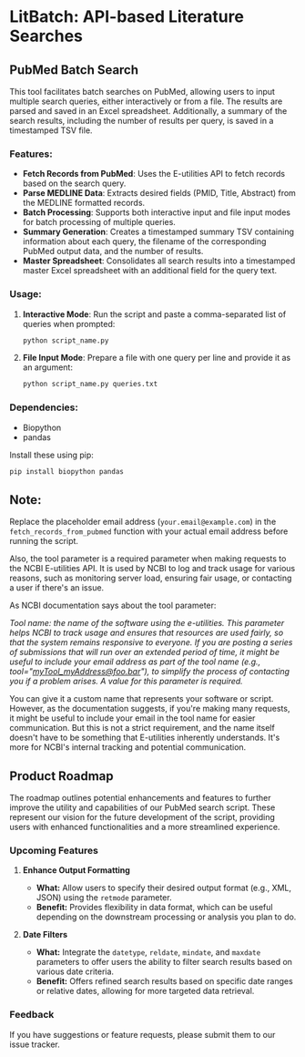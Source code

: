 # LitBatch: API-based Literature Searches

## PubMed Batch Search

This tool facilitates batch searches on PubMed, allowing users to input multiple search queries, either interactively or from a file. The results are parsed and saved in an Excel spreadsheet. Additionally, a summary of the search results, including the number of results per query, is saved in a timestamped TSV file.

### Features:

- **Fetch Records from PubMed**: Uses the E-utilities API to fetch records based on the search query.
- **Parse MEDLINE Data**: Extracts desired fields (PMID, Title, Abstract) from the MEDLINE formatted records.
- **Batch Processing**: Supports both interactive input and file input modes for batch processing of multiple queries.
- **Summary Generation**: Creates a timestamped summary TSV containing information about each query, the filename of the corresponding PubMed output data, and the number of results.
- **Master Spreadsheet**: Consolidates all search results into a timestamped master Excel spreadsheet with an additional field for the query text.

### Usage:

1. **Interactive Mode**: Run the script and paste a comma-separated list of queries when prompted:
    ```bash
    python script_name.py
    ```
2. **File Input Mode**: Prepare a file with one query per line and provide it as an argument:
    ```bash
    python script_name.py queries.txt
    ```

### Dependencies:

- Biopython
- pandas

Install these using pip:

```bash
pip install biopython pandas
```

## Note:
Replace the placeholder email address (`your.email@example.com`) in the `fetch_records_from_pubmed` function with your actual email address before running the script.

Also, the tool parameter is a required parameter when making requests to the NCBI E-utilities API. It is used by NCBI to log and track usage for various reasons, such as monitoring server load, ensuring fair usage, or contacting a user if there's an issue.

As NCBI documentation says about the tool parameter:

*Tool name: the name of the software using the e-utilities. This parameter helps NCBI to track usage and ensures that resources are used fairly, so that the system remains responsive to everyone. If you are posting a series of submissions that will run over an extended period of time, it might be useful to include your email address as part of the tool name (e.g., tool="myTool_myAddress@foo.bar"), to simplify the process of contacting you if a problem arises. A value for this parameter is required.*

You can give it a custom name that represents your software or script. However, as the documentation suggests, if you're making many requests, it might be useful to include your email in the tool name for easier communication. But this is not a strict requirement, and the name itself doesn't have to be something that E-utilities inherently understands. It's more for NCBI's internal tracking and potential communication.

## Product Roadmap

The roadmap outlines potential enhancements and features to further improve the utility and capabilities of our PubMed search script. These represent our vision for the future development of the script, providing users with enhanced functionalities and a more streamlined experience.

### Upcoming Features

1. **Enhance Output Formatting**
    - **What:** Allow users to specify their desired output format (e.g., XML, JSON) using the `retmode` parameter.
    - **Benefit:** Provides flexibility in data format, which can be useful depending on the downstream processing or analysis you plan to do.

2. **Date Filters**
    - **What:** Integrate the `datetype`, `reldate`, `mindate`, and `maxdate` parameters to offer users the ability to filter search results based on various date criteria.
    - **Benefit:** Offers refined search results based on specific date ranges or relative dates, allowing for more targeted data retrieval.

### Feedback

If you have suggestions or feature requests, please submit them to our issue tracker.





